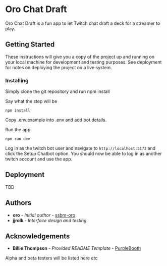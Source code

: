 # Oro Chat Draft

Oro Chat Draft is a fun app to let Twitch chat draft a deck for a streamer to play.

## Getting Started

These instructions will give you a copy of the project up and running on
your local machine for development and testing purposes. See deployment
for notes on deploying the project on a live system.

### Installing

Simply clone the git repository and run npm install

Say what the step will be

    npm install

Copy .env.example into .env and add bot details.

Run the app

    npm run dev

Log in as the twitch bot user and navigate to `http://localhost:5173` and
click the Setup Chatbot option. You should now be able to log in as another twitch
account and use the app.

## Deployment

TBD

## Authors

- **oro** - *Initial author* -
    [ssbm-oro](https://github.com/ssbm-oro)
- **jjrolk** - *Interface design and testing*

## Acknowledgements

- **Billie Thompson** - *Provided README Template* -
    [PurpleBooth](https://github.com/PurpleBooth)

Alpha and beta testers will be listed here etc

